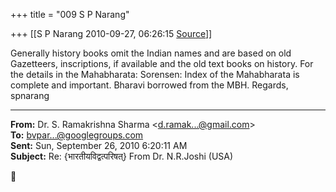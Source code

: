 +++
title = "009 S P Narang"

+++
[[S P Narang	2010-09-27, 06:26:15 [Source](https://groups.google.com/g/bvparishat/c/CzUu5TBxyOg)]]



Generally history books omit the Indian names and are based on old Gazetteers, inscriptions, if available and the old text books on history. For the details in the Mahabharata: Sorensen: Index of the Mahabharata is complete and important. Bharavi borrowed from the MBH. Regards, spnarang  

  

------------------------------------------------------------------------

**From:** Dr. S. Ramakrishna Sharma \<[d.ramak...@gmail.com]()\>  
**To:** [bvpar...@googlegroups.com]()  
**Sent:** Sun, September 26, 2010 6:20:11 AM  
**Subject:** Re: {भारतीयविद्वत्परिषत्} From Dr. N.R.Joshi (USA)  



